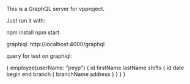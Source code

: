 This is a GraphQL server for vpproject.

Just run it with:

npm install
npm start

graphiql: http://localhost:4000/graphql

query for test on graphiql:

{
employee(userName: "jreyp") {
id
firstName
lastName
shifts {
id
date
begin
end
branch {
branchName
address
}
}
}
}

